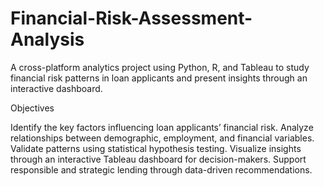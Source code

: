 # Financial-Risk-Assessment-Analysis
A cross-platform analytics project using Python, R, and Tableau to study financial risk patterns in loan applicants and present insights through an interactive dashboard.

Objectives

Identify the key factors influencing loan applicants’ financial risk.
Analyze relationships between demographic, employment, and financial variables.
Validate patterns using statistical hypothesis testing.
Visualize insights through an interactive Tableau dashboard for decision-makers.
Support responsible and strategic lending through data-driven recommendations.

